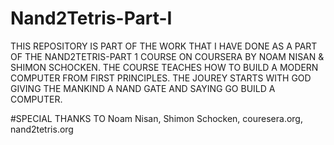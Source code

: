 # Nand2Tetris-Part-I
THIS REPOSITORY IS PART OF THE WORK THAT I HAVE DONE AS A PART OF THE NAND2TETRIS-PART 1 COURSE ON COURSERA BY NOAM NISAN & SHIMON SCHOCKEN. THE COURSE TEACHES HOW TO BUILD A MODERN COMPUTER FROM FIRST PRINCIPLES. THE JOUREY STARTS WITH GOD GIVING THE MANKIND A NAND GATE AND SAYING GO BUILD A COMPUTER.

#SPECIAL THANKS TO
  Noam Nisan,
  Shimon Schocken,
  couresera.org,
  nand2tetris.org
